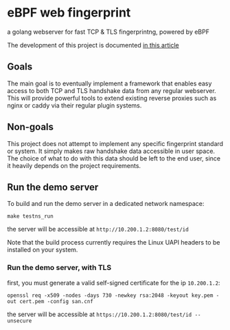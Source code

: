 # eBPF web fingerprint

a golang webserver for fast TCP & TLS fingerprintng, powered by eBPF

The development of this project is documented [in this article](https://halb.it/posts/ebpf-fingerprinting-1/)

## Goals

The main goal is to eventually
implement a framework that enables easy access to both TCP 
and TLS handshake data from any regular webserver.
This will provide powerful tools to extend existing reverse proxies
such as nginx or caddy via their regular plugin systems.

## Non-goals

This project does not attempt to implement any specific fingerprint
standard or system.
It simply makes raw handshake data accessible in user space.
The choice of what to do with this data should be left to the end user,
since it heavily depends on the project requirements.

## Run the demo server

To build and run the demo server in a dedicated network namespace:
```
make testns_run
```

the server will be accessible at 
`http://10.200.1.2:8080/test/id`

Note that the build process currently requires the Linux UAPI headers to be 
installed on your system.

### Run the demo server, with TLS

first, you must generate a valid self-signed certificate for the ip `10.200.1.2`:

```
openssl req -x509 -nodes -days 730 -newkey rsa:2048 -keyout key.pem -out cert.pem -config san.cnf
```

the server will be accessible at 
`https://10.200.1.2:8080/test/id --unsecure`


